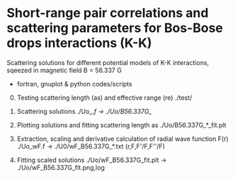 # Short-range pair correlations and scattering parameters for Bos-Bose drops interactions (K-K)
Scattering solutions for different potential models of K-K interactions, sqeezed in magnetic field B = 56.337 G
- fortran, gnuplot & python codes/scripts

0. Testing scattering length (as) and effective range (re)
./test/

1. Scattering solutions
./Uo_*.f -> ./Uo/B56.337G_*

2. Plotting solutions and fitting scattering length as
./Uo/B56.337G_*_fit.plt

3. Extraction, scaling and derivative calculation of radial wave function F(r)
./Uo_wF.f -> ./U0/wF_B56.337G_*.txt (r,F,F'/F,F''/F)

4. Fitting scaled solutions
./Uo/wF_B56.337G_fit.plt -> ./Uo/wF_B56.337G_fit.png,log
